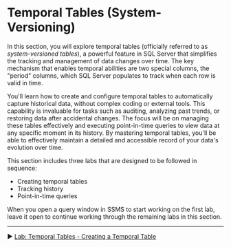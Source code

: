 ﻿# Temporal Tables (System-Versioning)

In this section, you will explore temporal tables (officially referred to as *system-versioned tables*), a powerful feature in SQL Server that simplifies the tracking and management of data changes over time. The key mechanism that enables temporal abilities are two special columns, the "period" columns, which SQL Server populates to track when each row is valid in time.

You'll learn how to create and configure temporal tables to automatically capture historical data, without complex coding or external tools. This capability is invaluable for tasks such as auditing, analyzing past trends, or restoring data after accidental changes. The focus will be on managing these tables effectively and executing point-in-time queries to view data at any specific moment in its history. By mastering temporal tables, you'll be able to effectively maintain a detailed and accessible record of your data's evolution over time.

This section includes three labs that are designed to be followed in sequence:

- Creating temporal tables
- Tracking history
- Point-in-time queries

When you open a query window in SSMS to start working on the first lab, leave it open to continue working through the remaining labs in this section.

___

▶ [Lab: Temporal Tables - Creating a Temporal Table](https://github.com/lennilobel/sql2022-workshop-hol/blob/main/HOL/2.%20Temporal%20Tables/1.%20Creating%20Temporal%20Tables.md)
